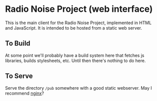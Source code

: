 Radio Noise Project (web interface)
===================================

This is the main client for the Radio Noise Project, implemented in
HTML and JavaScript. It is intended to be hosted from a static web server.

To Build
--------

At some point we'll probably have a build system here that fetches js libraries,
builds stylesheets, etc. Until then there's nothing to do here.

To Serve
--------

Serve the directory `/pub` somewhere with a good static webserver. May I
recommend [nginx](http://nginx.org/)?
